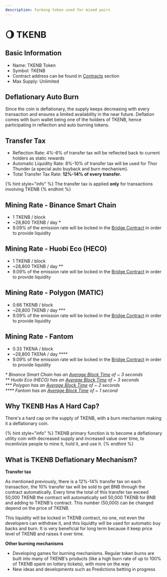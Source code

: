 ```yaml
---
description: farming token used for mixed pairs
---
```


# 🌖 TKENB

## Basic Information <a id="basic-information"></a>

* Name: TKENB Token
* Symbol: TKENB
* Contract address can be found in [Contracts](contracts.md) section
* Max Supply: Unlimited

## **Deflationary Auto Burn**

Since the coin is deflationary, the supply keeps decreasing with every transaction and ensures a limited availability in the near future. Deflation comes with burn wallet being one of the holders of TKENB, hence participating in reflection and auto burning tokens.

## Transfer Tax <a id="transfer-tax"></a>

* Reflection Rate: 4%-6% of transfer tax will be reflected back to current holders as static rewards
* Automatic Liquidity Rate: 8%-10% of transfer tax will be used for Thor Thunder \(a special auto buyback and burn mechanism\).
* Total Transfer Tax Rate: **12%-14% of every transfer.**

{% hint style="info" %}
The transfer tax is applied **only** for transactions involving TKENB
{% endhint %}

## Mining Rate - Binance Smart Chain <a id="emission-rate"></a>

* 1 TKENB / block
* ~28,800 TKENB / day \*
* 9.09% of the emission rate will be locked in the [Bridge Contract](../features/token-bridge.md) in order to provide liquidity

## Mining Rate - Huobi Eco \(HECO\)

* 1 TKENB / block
* ~28,800 TKENB / day \*\*
* 9.09% of the emission rate will be locked in the [Bridge Contract](../features/token-bridge.md) in order to provide liquidity

## Mining Rate - Polygon \(MATIC\)

* 0.66 TKENB / block
* ~28,800 TKENB / day \*\*\*
* 9.09% of the emission rate will be locked in the [Bridge Contract](../features/token-bridge.md) in order to provide liquidity

## Mining Rate - Fantom

* 0.33 TKENA / block
* ~28,800 TKENA / day \*\*\*\*
* 9.09% of the emission rate will be locked in the [Bridge Contract](../features/token-bridge.md) in order to provide liquidity

_\* Binance Smart Chain has an_ [_Average Block Time_](https://bscscan.com/chart/blocktime) _of ~ 3 seconds_   
_\*\* Huobi Eco \(HECO\) has an_ [_Average Block Time_](https://hecoinfo.com/chart/blocktime) _of ~ 3 seconds_   
_\*\*\* Polygon has an_ [_Average Block Time_](https://polygonscan.com/chart/blocktime) _of ~ 2 seconds_   
_\*\*\*\* Fantom has an_ [_Average Block Time_](https://ftmscan.com/chart/blocktime) _of ~ 1 second_

## Why TKENB Has A Hard Cap?

There's a hard cap on the supply of TKENB, with a burn mechanism making it a deflationary coin. 

{% hint style="info" %}
TKENB primary function is to become a deflationary utility coin with decreased supply and increased value over time, to incentivize people to mine it, hold it, and use it.
{% endhint %}

## What is TKENB Deflationary Mechanism?

**Transfer tax**

As mentioned previously, there is a 12%-14% transfer tax on each transaction, the 10% transfer tax will be sold to get BNB through the contract automatically. Every time the total of this transfer tax exceed 50,000 TKENB the contract will automatically sell 50,000 TKENB for BNB and adding to TKENB's contract. This number \(50,000\) can be changed depend on the price of TKENB.

This liquidity will be locked in TKENB contract, no one, not even the developers can withdraw it, and this liquidity will be used for automatic buy backs and burn. It is very beneficial for long term because it keep price level of TKENB and raises it over time.

**Other burning mechanisms**

* Developing games for burning mechanisms. Regular token burns are built into many of TKENB's products \(like a high burn rate of up to 100% of TKENB spent on lottery tickets\), with more on the way
* New ideas and developments such as Predictions betting in progress



